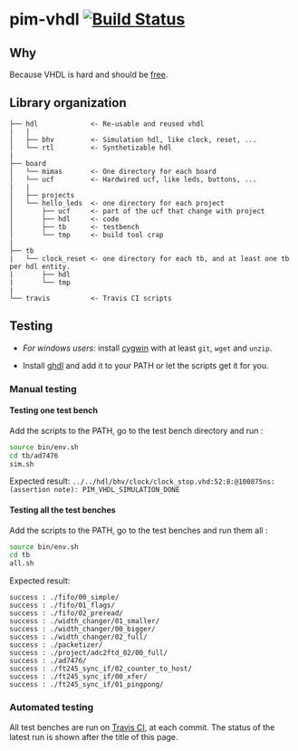 # pim-vhdl [![Build Status](https://travis-ci.org/RandomReaper/pim-vhdl.svg?branch=master)](https://travis-ci.org/RandomReaper/pim-vhdl)

## Why
Because VHDL is hard and should be [free](https://fsf.org/).

## Library organization
```
├── hdl             <- Re-usable and reused vhdl
|   |
│   ├── bhv         <- Simulation hdl, like clock, reset, ...
│   └── rtl         <- Synthetizable hdl
|
├── board
│   └── mimas       <- One directory for each board
│   └── ucf         <- Hardwired ucf, like leds, buttons, ...
|   |
│   ├── projects
│   └── hello_leds  <- one directory for each project
│       ├── ucf     <- part of the ucf that change with project
│       ├── hdl     <- code
│       ├── tb      <- testbench
│       └── tmp     <- build tool crap
|
├── tb
|   └── clock_reset <- one directory for each tb, and at least one tb per hdl entity.
|       ├── hdl
|       └── tmp
|
└── travis          <- Travis CI scripts
```

## Testing
* *For windows users*: install [cygwin](https://cygwin.com/setup-x86_64.exe) with at least ```git```, ```wget``` and ```unzip```.

* Install [ghdl](https://github.com/tgingold/ghdl) and add it to your PATH or
let the scripts get it for you.

### Manual testing

#### Testing one test bench
Add the scripts to the PATH, go to the test bench directory and run :
```bash
source bin/env.sh
cd tb/ad7476
sim.sh
```
Expected result: ```../../hdl/bhv/clock/clock_stop.vhd:52:8:@100875ns:(assertion note): PIM_VHDL_SIMULATION_DONE```

#### Testing all the test benches
Add the scripts to the PATH, go to the test benches and run them all :
```bash
source bin/env.sh
cd tb
all.sh
```
Expected result:
```
success : ./fifo/00_simple/
success : ./fifo/01_flags/
success : ./fifo/02_preread/
success : ./width_changer/01_smaller/
success : ./width_changer/00_bigger/
success : ./width_changer/02_full/
success : ./packetizer/
success : ./project/adc2ftd_02/00_full/
success : ./ad7476/
success : ./ft245_sync_if/02_counter_to_host/
success : ./ft245_sync_if/00_xfer/
success : ./ft245_sync_if/01_pingpong/
```

### Automated testing
All test benches are run on [Travis CI](https://travis-ci.org), at each commit. The status of the latest run is shown after the title of this page.

